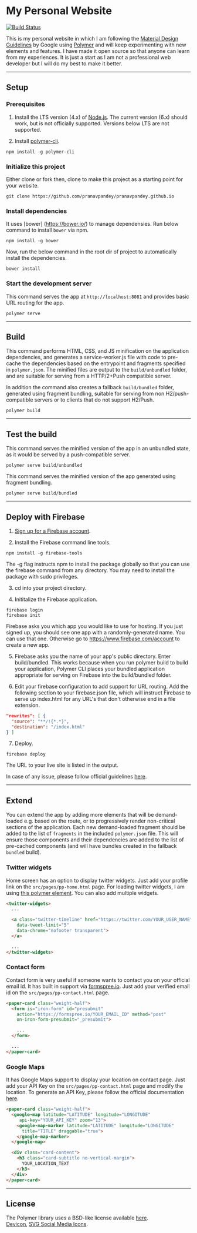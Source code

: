 # My Personal Website

[![Build Status](https://travis-ci.org/pranavpandey/pranavpandey.github.io.svg?branch=master)](https://travis-ci.org/pranavpandey/pranavpandey.github.io)

This is my personal website in which I am following the
[Material Design Guidelines](https://material.io/) by Google using
[Polymer](https://www.polymer-project.org/1.0/) and will keep experimenting
with new elements and features. I have made it open source so that anyone can
learn from my experiences. It is just a start as I am not a professional web
developer but I will do my best to make it better.

---

## Setup

### Prerequisites

1. Install the LTS version (4.x) of [Node.js](https://nodejs.org/). The current
version (6.x) should work, but is not officially supported. Versions below LTS
are not supported.

2. Install [polymer-cli](https://github.com/Polymer/polymer-cli).

  ```
  npm install -g polymer-cli
  ```

### Initialize this project

Either clone or fork then, clone to make this project as a starting point for
your website.

```
git clone https://github.com/pranavpandey/pranavpandey.github.io
```

### Install dependencies
It uses [bower] (https://bower.io/) to manage dependensies. Run below command
to install `bower` via npm.

```
npm install -g bower
```

Now, run the below command in the root dir of project to automatically install
the dependencies.

```
bower install
```

### Start the development server

This command serves the app at `http://localhost:8081` and provides basic URL
routing for the app.

```
polymer serve
```

---

## Build

This command performs HTML, CSS, and JS minification on the application
dependencies, and generates a service-worker.js file with code to pre-cache the
dependencies based on the entrypoint and fragments specified in `polymer.json`.
The minified files are output to the `build/unbundled` folder, and are suitable
for serving from a HTTP/2+Push compatible server.

In addition the command also creates a fallback `build/bundled` folder,
generated using fragment bundling, suitable for serving from non
H2/push-compatible servers or to clients that do not support H2/Push.

```
polymer build
```

---

## Test the build

This command serves the minified version of the app in an unbundled state,
as it would be served by a push-compatible server.

```
polymer serve build/unbundled
```

This command serves the minified version of the app generated using fragment
bundling.

```
polymer serve build/bundled
```

---

## Deploy with Firebase

1. [Sign up for a Firebase account](https://www.firebase.com/signup/).

2. Install the Firebase command line tools.

  ```
  npm install -g firebase-tools
  ```

  The -g flag instructs npm to install the package globally so that you can use
  the firebase command from any directory. You may need to install the package
  with sudo privileges.

3. cd into your project directory.

4. Inititalize the Firebase application.

  ```
  firebase login
  firebase init
  ```

  Firebase asks you which app you would like to use for hosting. If you just
  signed up, you should see one app with a randomly-generated name. You can use
  that one. Otherwise go to https://www.firebase.com/account to create a new
  app.

5. Firebase asks you the name of your app's public directory. Enter
build/bundled. This works because when you run polymer build to build your
application, Polymer CLI places your bundled application appropriate for
serving on Firebase into the build/bundled folder.

6. Edit your firebase configuration to add support for URL routing. Add the
following section to your firebase.json file, which will instruct Firebase to
serve up index.html for any URL's that don't otherwise end in a file extension.

  ```json
  "rewrites": [ {
    "source": "**/!{*.*}",
    "destination": "/index.html"
  } ]
  ```

7. Deploy.

  ```
  firebase deploy
  ```

  The URL to your live site is listed in the output.

In case of any issue, please follow official guidelines
[here](https://www.polymer-project.org/1.0/start/toolbox/deploy).

---

## Extend

You can extend the app by adding more elements that will be demand-loaded
e.g. based on the route, or to progressively render non-critical sections
of the application.  Each new demand-loaded fragment should be added to the
list of `fragments` in the included `polymer.json` file.  This will ensure
those components and their dependencies are added to the list of pre-cached
components (and will have bundles created in the fallback `bundled` build).

### Twitter widgets

Home screen has an option to display twitter widgets. Just add your profile
link on the `src/pages/pp-home.html` page. For loading twitter widgets, I am using
[this polymer element](https://github.com/joaovieira/twitter-widgets). You can
also add multiple widgets.

```html
<twitter-widgets>
  ...

  <a class="twitter-timeline" href="https://twitter.com/YOUR_USER_NAME"
    data-tweet-limit="5"
    data-chrome="nofooter transparent">
  </a>

  ...
</twitter-widgets>
```

### Contact form

Contact form is very useful if someone wants to contact you on your official
email id. It has built in support via [formspree.io](https://formspree.io/).
Just add your verified email id on the `src/pages/pp-contact.html` page.

```html
<paper-card class="weight-half">
  <form is="iron-form" id="presubmit"
    action="https://formspree.io/YOUR_EMAIL_ID" method="post"
    on-iron-form-presubmit="_presubmit">

    ...
  </form>

  ...
</paper-card>
```

### Google Maps

It has Google Maps support to display your location on contact page. Just add
your API Key on the `src/pages/pp-contact.html` page and modify the location.
To generate an API Key, please follow the official documentation
[here](https://developers.google.com/maps/documentation/javascript/get-api-key).

```html
<paper-card class="weight-half">
  <google-map latitude="LATITUDE" longitude="LONGITUDE"
     api-key="YOUR_API_KEY" zoom="13">
    <google-map-marker latitude="LATITUDE" longitude="LONGITUDE"
      title="TITLE" draggable="true">
    </google-map-marker>
  </google-map>

  <div class="card-content">
    <h3 class="card-subtitle no-vertical-margin">
      YOUR_LOCATION_TEXT
    </h3>
  </div>
</paper-card>
```

---

## License

The Polymer library uses a BSD-like license available [here](./LICENSE.txt).
<br />[Devicon](http://devicon.fr/), [SVG Social Media Icons](https://codepen.io/ruandre/pen/howFi).
